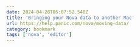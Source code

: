 ```yaml
---
date: 2024-04-28T05:07:52.540Z
title: 'Bringing your Nova data to another Mac'
url: https://help.panic.com/nova/moving-data/
category: bookmark
tags: ['nova', 'editor']
---
```

